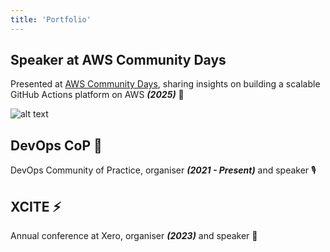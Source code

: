 ```yaml
---
title: 'Portfolio'
---
```


## Speaker at AWS Community Days
Presented at [AWS Community Days](https://aws-community-day.nz/), sharing insights on building a scalable GitHub Actions platform on AWS ***(2025)*** 🌼

![alt text](/assets/images/github-actions-platform-on-aws-at-aws-community-days.jpg)

## DevOps CoP 🚀
DevOps Community of Practice, organiser ***(2021 - Present)*** and speaker 🎙

## XCITE ⚡
Annual conference at Xero, organiser ***(2023)*** and speaker 🎤